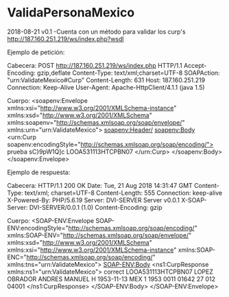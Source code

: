 # ValidaPersonaMexico

2018-08-21 v0.1
-Cuenta con un método para validar los curp's
http://187.160.251.219/ws/index.php?wsdl

Ejemplo de petición:

Cabecera:
POST http://187.160.251.219/ws/index.php HTTP/1.1
Accept-Encoding: gzip,deflate
Content-Type: text/xml;charset=UTF-8
SOAPAction: "urn:ValidateMexico#Curp"
Content-Length: 631
Host: 187.160.251.219
Connection: Keep-Alive
User-Agent: Apache-HttpClient/4.1.1 (java 1.5)

Cuerpo:
<soapenv:Envelope xmlns:xsi="http://www.w3.org/2001/XMLSchema-instance" xmlns:xsd="http://www.w3.org/2001/XMLSchema" xmlns:soapenv="http://schemas.xmlsoap.org/soap/envelope/" xmlns:urn="urn:ValidateMexico">
   <soapenv:Header/>
   <soapenv:Body>
      <urn:Curp soapenv:encodingStyle="http://schemas.xmlsoap.org/soap/encoding/">
         <return xsi:type="urn:CurpReq">
            <user xsi:type="xsd:string">prueba</user>
            <password xsi:type="xsd:string">sC}9pW1Q]c</password>
            <Curp xsi:type="xsd:string">LOOA531113HTCPBN07</Curp>
         </return>
      </urn:Curp>
   </soapenv:Body>
</soapenv:Envelope>

Ejemplo de respuesta:

Cabecera:
HTTP/1.1 200 OK
Date: Tue, 21 Aug 2018 14:31:47 GMT
Content-Type: text/xml; charset=UTF-8
Content-Length: 555
Connection: keep-alive
X-Powered-By: PHP/5.6.19
Server: DVI-SERVER Server v0.0.1
X-SOAP-Server: DVI-SERVER/0.0.1 (1.0)
Content-Encoding: gzip

Cuerpo:
<SOAP-ENV:Envelope SOAP-ENV:encodingStyle="http://schemas.xmlsoap.org/soap/encoding/" xmlns:SOAP-ENV="http://schemas.xmlsoap.org/soap/envelope/" xmlns:xsd="http://www.w3.org/2001/XMLSchema" xmlns:xsi="http://www.w3.org/2001/XMLSchema-instance" xmlns:SOAP-ENC="http://schemas.xmlsoap.org/soap/encoding/" xmlns:tns="urn:ValidateMexico">
   <SOAP-ENV:Body>
      <ns1:CurpResponse xmlns:ns1="urn:ValidateMexico">
         <return xsi:type="tns:CurpRes">
            <Response xsi:type="xsd:string">correct</Response>
            <Curp xsi:type="xsd:string">LOOA531113HTCPBN07</Curp>
            <Paterno xsi:type="xsd:string">LOPEZ</Paterno>
            <Materno xsi:type="xsd:string">OBRADOR</Materno>
            <Nombre xsi:type="xsd:string">ANDRES MANUEL</Nombre>
            <Sexo xsi:type="xsd:string">H</Sexo>
            <FechaNacimiento xsi:type="xsd:string">1953-11-13</FechaNacimiento>
            <Nacionalidad xsi:type="xsd:string">MEX</Nacionalidad>
            <DocProbatorio xsi:type="xsd:string">1</DocProbatorio>
            <AnioReg xsi:type="xsd:string">1953</AnioReg>
            <Foja xsi:type="xsd:string"/>
            <Tomo xsi:type="xsd:string"/>
            <Libro xsi:type="xsd:string">0011</Libro>
            <NumActa xsi:type="xsd:string">01642</NumActa>
            <NumEntidadReg xsi:type="xsd:string">27</NumEntidadReg>
            <CRIP xsi:type="xsd:string"/>
            <CveMunicipioReg xsi:type="xsd:string">012</CveMunicipioReg>
            <NumRegExtranjeros xsi:type="xsd:string"/>
            <FolioCarta xsi:type="xsd:string"/>
            <CveEntidadEmisora xsi:type="xsd:string">04001</CveEntidadEmisora>
         </return>
      </ns1:CurpResponse>
   </SOAP-ENV:Body>
</SOAP-ENV:Envelope>
